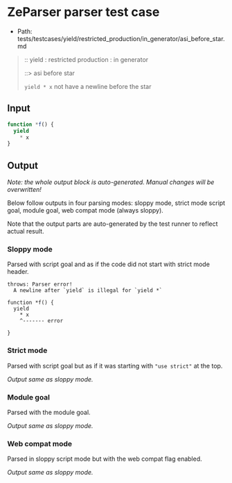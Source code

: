 # ZeParser parser test case

- Path: tests/testcases/yield/restricted_production/in_generator/asi_before_star.md

> :: yield : restricted production : in generator
>
> ::> asi before star
>
> `yield * x` not have a newline before the star


## Input

`````js
function *f() {
  yield
    * x
}
`````

## Output

_Note: the whole output block is auto-generated. Manual changes will be overwritten!_

Below follow outputs in four parsing modes: sloppy mode, strict mode script goal, module goal, web compat mode (always sloppy).

Note that the output parts are auto-generated by the test runner to reflect actual result.

### Sloppy mode

Parsed with script goal and as if the code did not start with strict mode header.

`````
throws: Parser error!
  A newline after `yield` is illegal for `yield *`

function *f() {
  yield
    * x
    ^------- error

}
`````

### Strict mode

Parsed with script goal but as if it was starting with `"use strict"` at the top.

_Output same as sloppy mode._

### Module goal

Parsed with the module goal.

_Output same as sloppy mode._

### Web compat mode

Parsed in sloppy script mode but with the web compat flag enabled.

_Output same as sloppy mode._
